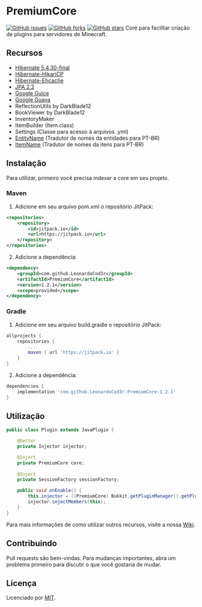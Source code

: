 # PremiumCore 	
<a href="https://github.com/LeonardoCod3r/PremiumCore/issues"><img alt="GitHub issues" src="https://img.shields.io/github/issues/LeonardoCod3r/PremiumCore"></a>
<a href="https://github.com/LeonardoCod3r/PremiumCore/network"><img alt="GitHub forks" src="https://img.shields.io/github/forks/LeonardoCod3r/PremiumCore"></a>
<a href="https://github.com/LeonardoCod3r/PremiumCore/stargazers"><img alt="GitHub stars" src="https://img.shields.io/github/stars/LeonardoCod3r/PremiumCore"></a>
Core para facilitar criação de plugins para servidores de Minecraft.

## Recursos

- [Hibernate 5.4.30-final](https://github.com/hibernate/hibernate-orm/tree/master/hibernate-core)
- [Hibernate-HikariCP](https://github.com/hibernate/hibernate-orm/tree/master/hibernate-hikaricp)
- [Hibernate-Ehcache](https://github.com/hibernate/hibernate-orm/tree/master/hibernate-ehcache)
- [JPA 2.2](https://github.com/hibernate/hibernate-jpa-api)
- [Google Guice](https://github.com/google/guice)
- [Google Guava](https://github.com/google/guava)
- ReflectionUtils by DarkBlade12
- BookViewer by DarkBlade12
- InventoryMaker
- ItemBuilder (Item.class)
- Settings (Classe para acesso à arquivos .yml)
- [EntityName](https://github.com/eduardo-mior/BukkitEnums-Translateds/blob/master/Enums/EntityName.java) (Tradutor de nomes da entidades para PT-BR)
- [ItemName](https://github.com/eduardo-mior/BukkitEnums-Translateds/blob/master/Enums/ItemName.java) (Tradutor de nomes da itens para PT-BR)

## Instalação

Para utilizar, primeiro você precisa indexar a core em seu projeto.

### Maven

1. Adicione em seu arquivo pom.xml o repositório JitPack:

```xml
<repositories>
	<repository>
		<id>jitpack.io</id>
		<url>https://jitpack.io</url>
	</repository>
</repositories>
```

2. Adicione a dependência:

```xml
<dependency>
	<groupId>com.github.LeonardoCod3r</groupId>
	<artifactId>PremiumCore</artifactId>
	<version>1.2.1</version>
	<scope>provided</scope>
</dependency>
```

### Gradle

1. Adicione em seu arquivo build.gradle o repositório JitPack:

```gradle 
allprojects {
	repositories {
		...
		maven { url 'https://jitpack.io' }
	}
}
```

2. Adicione a dependência:

```gradle
dependencies {
	implementation 'com.github.LeonardoCod3r:PremiumCore:1.2.1'
}
```

## Utilização
```java
public class Plugin extends JavaPlugin {

    @Getter
    private Injector injector;

    @Inject
    private PremiumCore core;
    
    @Inject
    private SessionFactory sessionFactory;

    public void onEnable() {
        this.injector = ((PremiumCore) Bukkit.getPluginManager().getPlugin("PremiumCore")).getInjector();
        injector.injectMembers(this);
    }
}
```

Para mais informações de como utilizar outros recursos, visite a nossa [Wiki](https://github.com/LeonardoCod3r/PremiumCore/wiki).

## Contribuindo
Pull requests são bem-vindas. Para mudanças importantes, abra um problema primeiro para discutir o que você gostaria de mudar.


## Licença

Licenciado por [MIT](https://choosealicense.com/licenses/mit/).
